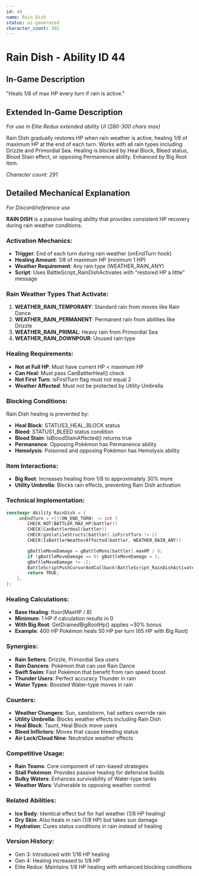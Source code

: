 ```yaml
---
id: 44
name: Rain Dish
status: ai-generated
character_count: 302
---
```


# Rain Dish - Ability ID 44

## In-Game Description
"Heals 1/8 of max HP every turn if rain is active."

## Extended In-Game Description
*For use in Elite Redux extended ability UI (280-300 chars max)*

Rain Dish gradually restores HP when rain weather is active, healing 1/8 of maximum HP at the end of each turn. Works with all rain types including Drizzle and Primordial Sea. Healing is blocked by Heal Block, Bleed status, Blood Stain effect, or opposing Permanence ability. Enhanced by Big Root item.

*Character count: 291*

## Detailed Mechanical Explanation
*For Discord/reference use*

**RAIN DISH** is a passive healing ability that provides consistent HP recovery during rain weather conditions.

### Activation Mechanics:
- **Trigger**: End of each turn during rain weather (onEndTurn hook)
- **Healing Amount**: 1/8 of maximum HP (minimum 1 HP)
- **Weather Requirement**: Any rain type (WEATHER_RAIN_ANY)
- **Script**: Uses BattleScript_RainDishActivates with "restored HP a little" message

### Rain Weather Types That Activate:
1. **WEATHER_RAIN_TEMPORARY**: Standard rain from moves like Rain Dance
2. **WEATHER_RAIN_PERMANENT**: Permanent rain from abilities like Drizzle
3. **WEATHER_RAIN_PRIMAL**: Heavy rain from Primordial Sea
4. **WEATHER_RAIN_DOWNPOUR**: Unused rain type

### Healing Requirements:
- **Not at Full HP**: Must have current HP < maximum HP
- **Can Heal**: Must pass CanBattlerHeal() check
- **Not First Turn**: isFirstTurn flag must not equal 2
- **Weather Affected**: Must not be protected by Utility Umbrella

### Blocking Conditions:
Rain Dish healing is prevented by:
- **Heal Block**: STATUS3_HEAL_BLOCK status
- **Bleed**: STATUS1_BLEED status condition
- **Blood Stain**: IsBloodStainAffected() returns true
- **Permanence**: Opposing Pokémon has Permanence ability
- **Hemolysis**: Poisoned and opposing Pokémon has Hemolysis ability

### Item Interactions:
- **Big Root**: Increases healing from 1/8 to approximately 30% more
- **Utility Umbrella**: Blocks rain effects, preventing Rain Dish activation

### Technical Implementation:
```c
constexpr Ability RainDish = {
    .onEndTurn = +[](ON_END_TURN) -> int {
        CHECK_NOT(BATTLER_MAX_HP(battler))
        CHECK(CanBattlerHeal(battler))
        CHECK(gVolatileStructs[battler].isFirstTurn != 2)
        CHECK(IsBattlerWeatherAffected(battler, WEATHER_RAIN_ANY))

        gBattleMoveDamage = gBattleMons[battler].maxHP / 8;
        if (gBattleMoveDamage == 0) gBattleMoveDamage = 1;
        gBattleMoveDamage *= -1;
        BattleScriptPushCursorAndCallback(BattleScript_RainDishActivates);
        return TRUE;
    },
};
```

### Healing Calculations:
- **Base Healing**: floor(MaxHP / 8)
- **Minimum**: 1 HP if calculation results in 0
- **With Big Root**: GetDrainedBigRootHp() applies ~30% bonus
- **Example**: 400 HP Pokémon heals 50 HP per turn (65 HP with Big Root)

### Synergies:
- **Rain Setters**: Drizzle, Primordial Sea users
- **Rain Dancers**: Pokémon that can use Rain Dance
- **Swift Swim**: Fast Pokémon that benefit from rain speed boost
- **Thunder Users**: Perfect accuracy Thunder in rain
- **Water Types**: Boosted Water-type moves in rain

### Counters:
- **Weather Changers**: Sun, sandstorm, hail setters override rain
- **Utility Umbrella**: Blocks weather effects including Rain Dish
- **Heal Block**: Taunt, Heal Block move users
- **Bleed Inflictors**: Moves that cause bleeding status
- **Air Lock/Cloud Nine**: Neutralize weather effects

### Competitive Usage:
- **Rain Teams**: Core component of rain-based strategies
- **Stall Pokémon**: Provides passive healing for defensive builds
- **Bulky Waters**: Enhances survivability of Water-type tanks
- **Weather Wars**: Vulnerable to opposing weather control

### Related Abilities:
- **Ice Body**: Identical effect but for hail weather (1/8 HP healing)
- **Dry Skin**: Also heals in rain (1/8 HP) but takes sun damage
- **Hydration**: Cures status conditions in rain instead of healing

### Version History:
- Gen 3: Introduced with 1/16 HP healing
- Gen 4: Healing increased to 1/8 HP
- Elite Redux: Maintains 1/8 HP healing with enhanced blocking conditions